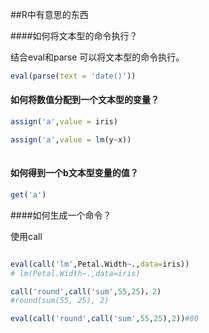 

##R中有意思的东西

####如何将文本型的命令执行？

结合eval和parse 可以将文本型的命令执行。

```r
eval(parse(text = 'date()'))
```

#### 如何将数值分配到一个文本型的变量？

```R
assign('a',value = iris)

assign('a',value = lm(y~x))
 
```

#### 如何得到一个b文本型变量的值？

```r
get('a')
```
####如何生成一个命令？

使用call
```r

eval(call('lm',Petal.Width~.,data=iris))
# lm(Petal.Width~.,data=iris)

call('round',call('sum',55,25)，2) 
#round(sum(55, 25), 2)

eval(call('round',call('sum',55,25),2))#80
```


